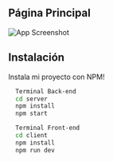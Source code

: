 ## Página Principal

![App Screenshot](https://res.cloudinary.com/dkqlhd9l3/image/upload/v1682236195/buscadorCopyART_h3wz3g.gif)




## Instalación

Instala mi proyecto con NPM!

```bash
  Terminal Back-end
  cd server
  npm install
  npm start

  Terminal Front-end
  cd client
  npm install
  npm run dev
```
